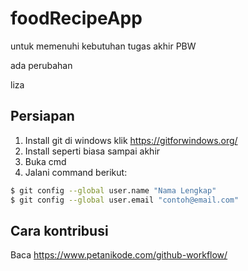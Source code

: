 # foodRecipeApp
untuk memenuhi kebutuhan tugas akhir PBW

ada perubahan

liza

## Persiapan
1. Install git di windows klik https://gitforwindows.org/
2. Install seperti biasa sampai akhir
3. Buka cmd
4. Jalani command berikut:
```bash
$ git config --global user.name "Nama Lengkap"
$ git config --global user.email "contoh@email.com"
```

## Cara kontribusi
Baca https://www.petanikode.com/github-workflow/
